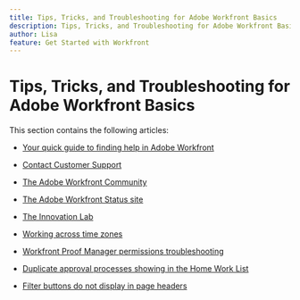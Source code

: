 ```yaml
---
title: Tips, Tricks, and Troubleshooting for Adobe Workfront Basics
description: Tips, Tricks, and Troubleshooting for Adobe Workfront Basics
author: Lisa
feature: Get Started with Workfront
---
```

# Tips, Tricks, and Troubleshooting for Adobe Workfront Basics

This section contains the following articles:

* [Your quick guide to finding help in Adobe Workfront](../../workfront-basics/tips-tricks-and-troubleshooting/guide-for-help-in-workfront.md) 
* [Contact Customer Support](../../workfront-basics/tips-tricks-and-troubleshooting/contact-customer-support.md) 
* [The Adobe Workfront Community](../../workfront-basics/tips-tricks-and-troubleshooting/workfront-community.md) 
* [The Adobe Workfront Status site](../../workfront-basics/tips-tricks-and-troubleshooting/understand-the-status-site.md) 
* [The Innovation Lab](../../workfront-basics/tips-tricks-and-troubleshooting/idea-exchange.md) 
* [Working across time zones](../../workfront-basics/tips-tricks-and-troubleshooting/working-across-timezones.md) 
* [Workfront Proof Manager permissions troubleshooting](../../workfront-basics/tips-tricks-and-troubleshooting/wp-manager-permissions-troubleshooting.md) 
* [Duplicate approval processes showing in the Home Work List](../../workfront-basics/tips-tricks-and-troubleshooting/duplicate-apprval-processes-home.md) 
* [Filter buttons do not display in page headers](../../workfront-basics/tips-tricks-and-troubleshooting/filter-buttons-do-not-display-in-page-headers.md)

  <!--
  <li data-mc-conditions="QuicksilverOrClassic.Draft mode"><a href="../../workfront-basics/tips-tricks-and-troubleshooting/change-date-format-chrome.md" class="MCXref xref" xrefformat="{para}">Change the date format in Adobe Workfront when using Chrome</a> </li>
  -->

